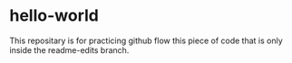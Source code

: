 # hello-world
This repositary is for practicing github flow
this piece of code that is only inside the readme-edits branch.
